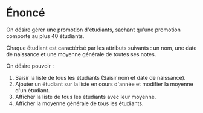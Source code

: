 # Énoncé
On désire gérer une promotion d'étudiants, sachant qu'une promotion comporte au plus 40 étudiants.

Chaque étudiant est caractérisé par les attributs suivants : un nom, une date de naissance et une moyenne générale de toutes ses notes.

On désire pouvoir :

1. Saisir la liste de tous les étudiants (Saisir nom et date de naissance).
2. Ajouter un étudiant sur la liste en cours d'année et modifier la moyenne d'un étudiant.
3. Afficher la liste de tous les étudiants avec leur moyenne.
4. Afficher la moyenne générale de tous les étudiants.